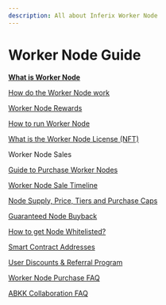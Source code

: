 ```yaml
---
description: All about Inferix Worker Node
---
```


# Worker Node Guide

[**What is Worker Node**](what-is-worker-node/)

&#x20;   [How do the Worker Node work](what-is-worker-node/how-do-the-worker-node-work.md)

&#x20;   [Worker Node Rewards](what-is-worker-node/worker-node-rewards.md)

&#x20;   [How to run Worker Node](what-is-worker-node/how-to-run-worker-node.md)

&#x20;   [What is the Worker Node License (NFT)](what-is-worker-node/what-is-the-worker-node-license-nft.md)

Worker Node Sales

&#x20;   [Guide to Purchase Worker Nodes](worker-node-sales/guide-to-purchase-worker-nodes.md)

&#x20;   [Worker Node Sale Timeline](worker-node-sales/worker-node-sale-timeline.md)

&#x20;   [Node Supply, Price, Tiers and Purchase Caps](worker-node-sales/node-purchase-caps.md)

&#x20;   [Guaranteed Node Buyback](worker-node-sales/guaranteed-node-buyback.md)

&#x20;   [How to get Node Whitelisted?](worker-node-sales/how-to-get-whitelisted.md)

&#x20;   [Smart Contract Addresses](worker-node-sales/smart-contract-addresses.md)

&#x20;   [User Discounts & Referral Program](worker-node-sales/referral-program.md)

&#x20;   [Worker Node Purchase FAQ](worker-node-sales/worker-node-purchase-faq.md)

&#x20;   [ABKK Collaboration FAQ](worker-node-sales/abkk-collaboration-faq.md)
